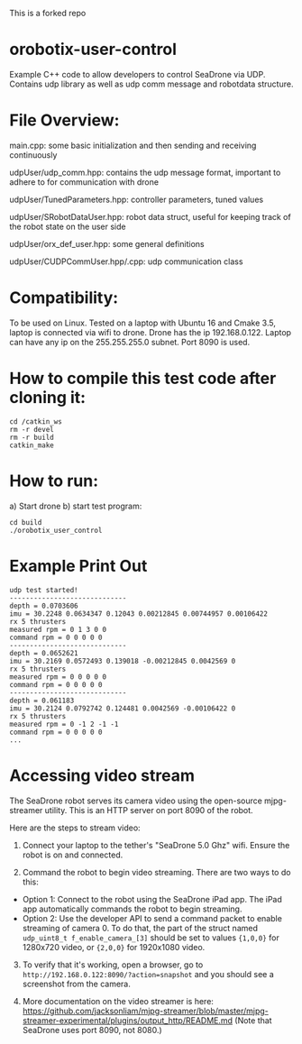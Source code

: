 This is a forked repo

# orobotix-user-control
Example C++ code to allow developers to control SeaDrone via UDP.
Contains udp library as well as udp comm message and robotdata structure.

# File Overview:
main.cpp: some basic initialization and then sending and receiving continuously

udpUser/udp_comm.hpp: contains the udp message format, important to adhere to for communication with drone

udpUser/TunedParameters.hpp: controller parameters, tuned values

udpUser/SRobotDataUser.hpp: robot data struct, useful for keeping track of the robot state on the user side

udpUser/orx_def_user.hpp: some general definitions

udpUser/CUDPCommUser.hpp/.cpp: udp communication class

# Compatibility:
To be used on Linux. Tested on a laptop with Ubuntu 16 and Cmake 3.5, laptop is connected via wifi to drone. Drone has the ip 192.168.0.122. Laptop can have any ip on the 255.255.255.0 subnet. Port 8090 is used.

# How to compile this test code after cloning it:
```
cd /catkin_ws
rm -r devel
rm -r build
catkin_make
```

# How to run:
a) Start drone
b) start test program:
```
cd build
./orobotix_user_control
```

# Example Print Out
```
udp test started!
-----------------------------
depth = 0.0703606
imu = 30.2248 0.0634347 0.12043 0.00212845 0.00744957 0.00106422
rx 5 thrusters
measured rpm = 0 1 3 0 0
command rpm = 0 0 0 0 0
-----------------------------
depth = 0.0652621
imu = 30.2169 0.0572493 0.139018 -0.00212845 0.0042569 0
rx 5 thrusters
measured rpm = 0 0 0 0 0
command rpm = 0 0 0 0 0
-----------------------------
depth = 0.061183
imu = 30.2124 0.0792742 0.124481 0.0042569 -0.00106422 0
rx 5 thrusters
measured rpm = 0 -1 2 -1 -1
command rpm = 0 0 0 0 0
...
```

# Accessing video stream
The SeaDrone robot serves its camera video using the open-source mjpg-streamer utility. This is an HTTP server on port 8090 of the robot.

Here are the steps to stream video:

1) Connect your laptop to the tether's "SeaDrone 5.0 Ghz" wifi. Ensure the robot is on and connected.

2) Command the robot to begin video streaming. There are two ways to do this:
 - Option 1: Connect to the robot using the SeaDrone iPad app. The iPad app automatically commands the robot to begin streaming.
 - Option 2: Use the developer API to send a command packet to enable streaming of camera 0. To do that, the part of the struct named `udp_uint8_t f_enable_camera_[3]` should be set to values ``{1,0,0}`` for 1280x720 video, or ``{2,0,0}`` for 1920x1080 video.

3) To verify that it's working, open a browser, go to `http://192.168.0.122:8090/?action=snapshot` and you should see a screenshot from the camera.

4) More documentation on the video streamer is here:
 https://github.com/jacksonliam/mjpg-streamer/blob/master/mjpg-streamer-experimental/plugins/output_http/README.md (Note that SeaDrone uses port 8090, not 8080.)
